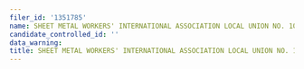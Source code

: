```yaml
---
filer_id: '1351785'
name: SHEET METAL WORKERS' INTERNATIONAL ASSOCIATION LOCAL UNION NO. 104 ISSUES COMMITTEE
candidate_controlled_id: ''
data_warning:
title: SHEET METAL WORKERS' INTERNATIONAL ASSOCIATION LOCAL UNION NO. 104 ISSUES COMMITTEE
---
```

